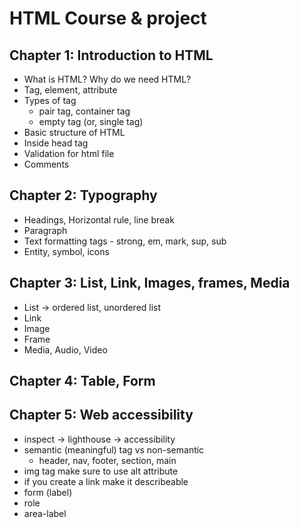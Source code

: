 # HTML Course & project

## Chapter 1: Introduction to HTML

- What is HTML? Why do we need HTML?
- Tag, element, attribute
- Types of tag
    - pair tag, container tag
    - empty tag (or, single tag)
- Basic structure of HTML
- Inside head tag
- Validation for html file
- Comments

## Chapter 2: Typography

- Headings, Horizontal rule, line break
- Paragraph
- Text formatting tags - strong, em, mark, sup, sub
- Entity, symbol, icons

## Chapter 3: List, Link, Images, frames, Media

- List -> ordered list, unordered list
- Link
- Image
- Frame
- Media, Audio, Video

## Chapter 4: Table, Form

## Chapter 5: Web accessibility

- inspect -> lighthouse -> accessibility
- semantic (meaningful) tag vs non-semantic
  - header, nav, footer, section, main
- img tag make sure to use alt attribute
- if you create a link make it describeable
- form (label)
- role
- area-label